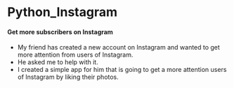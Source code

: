 # Python_Instagram
<h4>Get more subscribers on Instagram</h4>
<ul>
<li>My friend has created a new account on Instagram and wanted to get more attention from users of Instagram. </li>
<li>He asked me to help with it. </li>
<li>I created a simple app for him that is going  to get a more attention users of Instagram by liking their photos. </li>
</ul>
